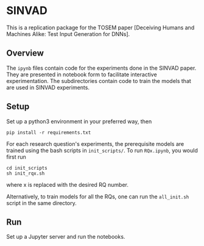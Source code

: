 # SINVAD

This is a replication package for the TOSEM paper [Deceiving Humans and Machines Alike: Test Input Generation for DNNs].

## Overview
The `ipynb` files contain code for the experiments done in the SINVAD paper. 
They are presented in notebook form to facilitate interactive experimentation. 
The subdirectories contain code to train the models that are used in SINVAD experiments.

## Setup

Set up a python3 environment in your preferred way, then
```
pip install -r requirements.txt
```

For each research question's experiments, the prerequisite models are trained using the bash scripts in `init_scripts/`.
To run `RQx.ipynb`, you would first run
```
cd init_scripts
sh init_rqx.sh
```
where x is replaced with the desired RQ number.

Alternatively, to train models for all the RQs, one can run the `all_init.sh` script in the same directory.

## Run
Set up a Jupyter server and run the notebooks.
